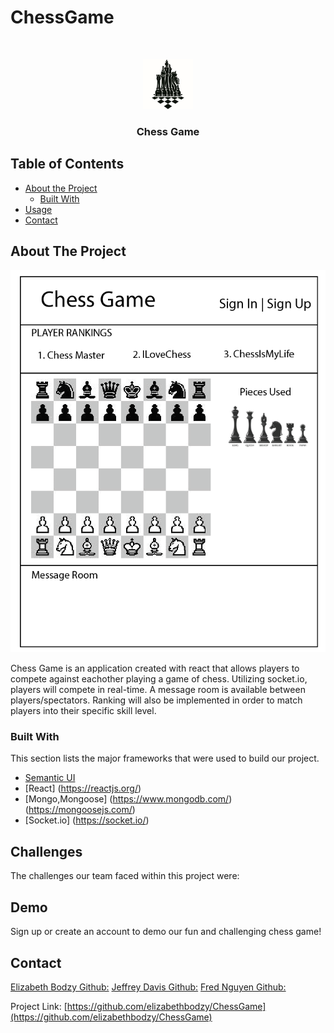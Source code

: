 # ChessGame


<!-- PROJECT LOGO -->
<br />
<p align="center">
  <a href="https://github.com/elizabethbodzy/ChessGame">
    <img src="images/logo.jpg" alt="Logo" width="80" height="80">
  </a>

  <h3 align="center">Chess Game</h3>

  
<!-- TABLE OF CONTENTS -->
## Table of Contents

* [About the Project](#about-the-project)
  * [Built With](#built-with)
* [Usage](#usage)
* [Contact](#contact)


<!-- ABOUT THE PROJECT -->
## About The Project

[![Product Name Screen Shot][product-screenshot]](./images/chess-game-example.png)

 Chess Game is an application created with react that allows players to compete against eachother playing a game of chess. Utilizing socket.io, players will compete in real-time. A message room is available between players/spectators. Ranking will also be implemented in order to match players into their specific skill level.

### Built With
This section lists the major frameworks that were used to build our project. 
* [Semantic UI](https://semantic-ui.com/)
* [React] (https://reactjs.org/)
* [Mongo,Mongoose] (https://www.mongodb.com/) (https://mongoosejs.com/)
* [Socket.io] (https://socket.io/)

## Challenges
The challenges our team faced within this project were:


<!-- DEMO -->
## Demo

Sign up or create an account to demo our fun and challenging chess game!
<!-- (//link to heroku or deployed project ) -->
<!-- //Recording of us playing game -->

<!-- CONTACT -->
## Contact

[Elizabeth Bodzy Github:](https://github.com/elizabethbodzy)
[Jeffrey Davis Github:](https://github.com/FeeterMcGeeter)
[Fred Nguyen Github:](https://github.com/fred-h-nguyen)


Project Link: [https://github.com/elizabethbodzy/ChessGame](https://github.com/elizabethbodzy/ChessGame)


<!-- MARKDOWN LINKS & IMAGES -->
<!-- https://www.markdownguide.org/basic-syntax/#reference-style-links -->
[contributors-shield]: https://img.shields.io/github/contributors/othneildrew/Best-README-Template.svg?style=flat-square
[contributors-url]: https://github.com/othneildrew/Best-README-Template/graphs/contributors
[forks-shield]: https://img.shields.io/github/forks/othneildrew/Best-README-Template.svg?style=flat-square
[forks-url]: https://github.com/othneildrew/Best-README-Template/network/members
[stars-shield]: https://img.shields.io/github/stars/othneildrew/Best-README-Template.svg?style=flat-square
[stars-url]: https://github.com/othneildrew/Best-README-Template/stargazers
[issues-shield]: https://img.shields.io/github/issues/othneildrew/Best-README-Template.svg?style=flat-square
[issues-url]: https://github.com/othneildrew/Best-README-Template/issues
[license-shield]: https://img.shields.io/github/license/othneildrew/Best-README-Template.svg?style=flat-square
[license-url]: https://github.com/othneildrew/Best-README-Template/blob/master/LICENSE.txt
[linkedin-shield]: https://img.shields.io/badge/-LinkedIn-black.svg?style=flat-square&logo=linkedin&colorB=555
[linkedin-url]: https://linkedin.com/in/othneildrew
[product-screenshot]: images/chess-game-example.png
